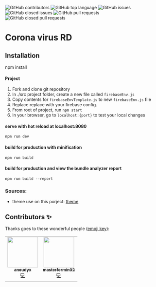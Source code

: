 ![GitHub contributors](https://img.shields.io/github/contributors-anon/masterfermin02/coronavirusrd?style=for-the-badge)
![GitHub top language](https://img.shields.io/github/languages/top/masterfermin02/coronavirusrd?style=for-the-badge)
![GitHub issues](https://img.shields.io/github/issues/masterfermin02/coronavirusrd?style=for-the-badge)
![GitHub closed issues](https://img.shields.io/github/issues-closed/masterfermin02/coronavirusrd?style=for-the-badge)
![GitHub pull requests](https://img.shields.io/github/issues-pr/masterfermin02/coronavirusrd?style=for-the-badge)
![GitHub closed pull requests](https://img.shields.io/github/issues-pr-closed/masterfermin02/coronavirusrd?style=for-the-badge)

# Corona virus RD

## Installation
npm install

#### Project
1. Fork and clone git repository
2. In ./src project folder, create a new file called `firebaseEnv.js`
3. Copy contents for `firebaseEnvTemplate.js` to new `firebaseEnv.js` file
4. Replace replace with your firebase config.
5. From root of project, run `npm start`
6. In your browser, go to `localhost:{port}` to test your local changes

#### serve with hot reload at localhost:8080
`npm run dev`

#### build for production with minification
`npm run build`

#### build for production and view the bundle analyzer report
`npm run build --report`

### Sources:
- theme use on this porject: [theme](https://mdbootstrap.com/docs/vue/)

## Contributors ✨

Thanks goes to these wonderful people ([emoji key](https://allcontributors.org/docs/en/emoji-key)):

<!-- ALL-CONTRIBUTORS-LIST:START - Do not remove or modify this section -->
<!-- prettier-ignore-start -->
<!-- markdownlint-disable -->
<table>
  <tr>
    <td align="center"><a href="https://github.com/aneudyx"><img src="https://avatars0.githubusercontent.com/u/23561071?s=400&v=4" width="100px;" alt=""/><br /><sub><b>aneudyx</b></sub></a><br /><a href="https://github.com/masterfermin02/coronavirusrd/commits/master?author=aneudyx" title="Code">💻</a></td>
    <td align="center"><a href="https://github.com/masterfermin02"><img src="https://avatars2.githubusercontent.com/u/4625540?s=460&u=95fee6a27a7ba27b993883be4c43991e019871d4&v=4" width="100px;" alt=""/><br /><sub><b>masterfermin02</b></sub></a><br /><a href="https://github.com/masterfermin02/coronavirusrd/commits/master?author=masterfermin02" title="code">💻</a></td>
  </tr>
</table>

<!-- markdownlint-enable -->
<!-- prettier-ignore-end -->
<!-- ALL-CONTRIBUTORS-LIST:END -->
